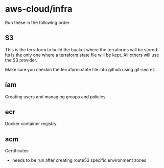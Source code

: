 # aws-cloud/infra

Run these in the following order

## S3

This is the terraform to build the bucket where the terraforms will be stored.  Its is the only one where a terraform.state file will be kept.  All others will use the S3 provider.

Make sure you checkin the terraform.state file into github using git-secret.

## iam

Creating users and managing groups and policies

## ecr

Docker container registry

## acm

Certificates
 - needs to be run after creating route53 specific environment zones

